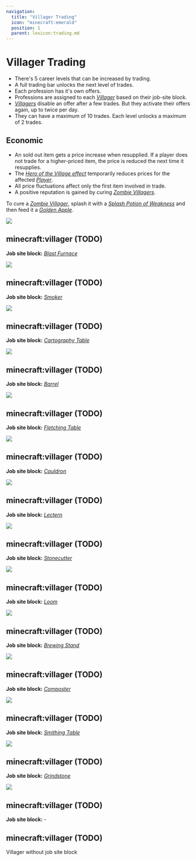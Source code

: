 ```yaml
---
navigation:
  title: "Villager Trading"
  icon: "minecraft:emerald"
  position: 1
  parent: lexicon:trading.md
---
```


# Villager Trading


- There's 5 career levels that can be increased by trading. 
- A full trading bar unlocks the next level of trades. 
- Each profession has it's own offers. 
- Professions are assigned to each [*Villager*](../creatures/human-villager.md) based on their job-site block. 
- [*Villagers*](../creatures/human-villager.md) disable an offer after a few trades. But they activate their offers again, up to twice per day. 
- They can have a maximum of 10 trades. Each level unlocks a maximum of 2 trades.

## Economic


- An sold out item gets a price increase when resupplied. If a player does not trade for a higher-priced item, the price is reduced the next time it resupplies. 
- The [*Hero of the Village effect*](../brewing/effects.md#village_hero) temporarily reduces prices for the affected [*Player*](../creatures/human-player.md). 
- All price fluctuations affect only the first item involved in trade. 
- A positive reputation is gained by curing [*Zombie Villagers*](../creatures/undead-zombie_villager.md). 

To cure a [*Zombie Villager*](../creatures/undead-zombie_villager.md), splash it with a [*Splash Potion of Weakness*](../brewing/brewing.md) and then feed it a [*Golden Apple*](../rare/golden_apple.md).



![](trading_legend.png)

## minecraft:villager (TODO)

<GameScene zoom={4}>
  <Entity id="minecraft:villager" data="{VillagerData:{profession:armorer}}" />
</GameScene>

__Job site block:__ [*Blast Furnace*](../useables/blast_furnace.md)



![](armorer_trades.png)

## minecraft:villager (TODO)

<GameScene zoom={4}>
  <Entity id="minecraft:villager" data="{VillagerData:{profession:butcher}}" />
</GameScene>

__Job site block:__ [*Smoker*](../useables/smoker.md)



![](butcher_trades.png)

## minecraft:villager (TODO)

<GameScene zoom={4}>
  <Entity id="minecraft:villager" data="{VillagerData:{profession:cartographer}}" />
</GameScene>

__Job site block:__ [*Cartography Table*](../useables/cartography_table.md)



![](cartographer_trades.png)

## minecraft:villager (TODO)

<GameScene zoom={4}>
  <Entity id="minecraft:villager" data="{VillagerData:{profession:fisherman}}" />
</GameScene>

__Job site block:__ [*Barrel*](../useables/barrel.md)



![](fisherman_trades.png)

## minecraft:villager (TODO)

<GameScene zoom={4}>
  <Entity id="minecraft:villager" data="{VillagerData:{profession:fletcher}}" />
</GameScene>

__Job site block:__ [*Fletching Table*](../useables/fletching_table.md)



![](fletcher_trades.png)

## minecraft:villager (TODO)

<GameScene zoom={4}>
  <Entity id="minecraft:villager" data="{VillagerData:{profession:leatherworker}}" />
</GameScene>

__Job site block:__ [*Cauldron*](../brewing/ingredients_equipments.md)



![](leatherworker_trades.png)

## minecraft:villager (TODO)

<GameScene zoom={4}>
  <Entity id="minecraft:villager" data="{VillagerData:{profession:librarian}}" />
</GameScene>

__Job site block:__ [*Lectern*](../useables/lectern.md)



![](librarian_trades.png)

## minecraft:villager (TODO)

<GameScene zoom={4}>
  <Entity id="minecraft:villager" data="{VillagerData:{profession:mason}}" />
</GameScene>

__Job site block:__ [*Stonecutter*](../useables/stonecutter.md)



![](mason_trades.png)

## minecraft:villager (TODO)

<GameScene zoom={4}>
  <Entity id="minecraft:villager" data="{VillagerData:{profession:shepherd}}" />
</GameScene>

__Job site block:__ [*Loom*](../useables/loom.md)



![](shepherd_trades.png)

## minecraft:villager (TODO)

<GameScene zoom={4}>
  <Entity id="minecraft:villager" data="{VillagerData:{profession:cleric}}" />
</GameScene>

__Job site block:__ [*Brewing Stand*](../useables/brewing_stand.md)



![](cleric_trades.png)

## minecraft:villager (TODO)

<GameScene zoom={4}>
  <Entity id="minecraft:villager" data="{VillagerData:{profession:farmer}}" />
</GameScene>

__Job site block:__ [*Composter*](../useables/composter.md)



![](farmer_trades.png)

## minecraft:villager (TODO)

<GameScene zoom={4}>
  <Entity id="minecraft:villager" data="{VillagerData:{profession:toolsmith}}" />
</GameScene>

__Job site block:__ [*Smithing Table*](../useables/smithing_table.md)



![](toolsmith_trades.png)

## minecraft:villager (TODO)

<GameScene zoom={4}>
  <Entity id="minecraft:villager" data="{VillagerData:{profession:weaponsmith}}" />
</GameScene>

__Job site block:__ [*Grindstone*](../useables/grindstone.md)



![](weaponsmith_trades.png)

## minecraft:villager (TODO)

<GameScene zoom={4}>
  <Entity id="minecraft:villager" data="{VillagerData:{profession:nitwit}}" />
</GameScene>

__Job site block:__ -

## minecraft:villager (TODO)

<GameScene zoom={4}>
  <Entity id="minecraft:villager" />
</GameScene>

Villager without job site block

